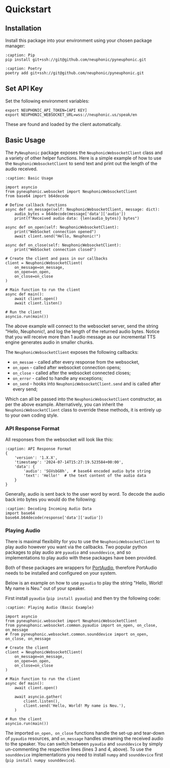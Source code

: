 # Quickstart

## Installation
Install this package into your environment using your chosen package manager:


```{code-block} bash
:caption: Pip
pip install git+ssh://git@github.com/neuphonic/pyneuphonic.git
```

```{code-block} bash
:caption: Poetry
poetry add git+ssh://git@github.com/neuphonic/pyneuphonic.git
```

## Set API Key
Set the following environment variables:
```{code-block} bash
export NEUPHONIC_API_TOKEN=[API KEY]
export NEUPHONIC_WEBSOCKET_URL=wss://neuphonic.us/speak/en
```

These are found and loaded by the client automatically.

## Basic Usage
The `PyNeuphonic` package exposes the `NeuphonicWebsocketClient` class and a variety of other helper functions.
Here is a simple example of how to use the `NeuphonicWebsocketClient` to send text and print out the length of the
audio received.

```{code-block} python
:caption: Basic Usage

import asyncio
from pyneuphonic.websocket import NeuphonicWebsocketClient
from base64 import b64decode

# Define callback functions
async def on_message(self: NeuphonicWebsocketClient, message: dict):
    audio_bytes = b64decode(message['data']['audio'])
    print(f"Received audio data: {len(audio_bytes)} bytes")

async def on_open(self: NeuphonicWebsocketClient):
    print("WebSocket connection opened")
    await client.send("Hello, Neuphonic!")

async def on_close(self: NeuphonicWebsocketClient):
    print("WebSocket connection closed")

# Create the client and pass in our callbacks
client = NeuphonicWebsocketClient(
    on_message=on_message,
    on_open=on_open,
    on_close=on_close
)

# Main function to run the client
async def main():
    await client.open()
    await client.listen()

# Run the client
asyncio.run(main())
```

The above example will connect to the websocket server, send the string "Hello, Neuphonic!, and log the length
of the returned audio bytes.
Notice that you will receive more than 1 audio message as our incremental TTS engine generates audio in smaller chunks.

The `NeuphonicWebsocketClient` exposes the following callbacks:
- `on_messae` - called after every response from the websocket,
- `on_open` -  called after websocket connection opens;
- `on_close` - called after the websocket connected closes;
- `on_error` - called to handle any exceptions;
- `on_send` - hooks into `NeuphonicWebsocketClient.send` and is called after every send;

Which can all be passed into the `NeuphonicWebsocketClient` constructor, as per the above example.
Alternatively, you can inherit the `NeuphonicWebsocketClient` class to override these methods, it is entirely up to your
own coding style.

### API Response Format
All responses from the websocket will look like this:

```{code-block} python
:caption: API Response Format
{
    'version': '1.X.X',
    'timestamp': '2024-07-14T15:27:19.523584+00:00',
    'data': {
        'audio': 'SGVsbG8h',  # base64 encoded audio byte string
        'text': 'Hello!'  # the text content of the audio data
    }
}
```

Generally, audio is sent back to the user word by word.
To decode the audio back into bytes you would do the following:
```{code-block} python
:caption: Decoding Incoming Audio Data
import base64
base64.b64decode(response['data']['audio'])
```

### Playing Audio
There is maximal flexibility for you to use the `NeuphonicWebsocketClient` to play audio however you want via the callbacks.
Two popular python packages to play audio are `pyaudio` and `sounddevice`, and so implementations to play audio with these
packages have been provided.

Both of these packages are wrappers for [PortAudio](https://www.portaudio.com/), therefore PortAudio needs to be installed
and configured on your system.

Below is an example on how to use `pyaudio` to play the string "Hello, World! My name is Neu." out of your speaker.

First install `pyaudio` (`pip install pyaudio`) and then try the following code:
```{code-block} python
:caption: Playing Audio (Basic Example)

import asyncio
from pyneuphonic.websocket import NeuphonicWebsocketClient
from pyneuphonic.websocket.common.pyaudio import on_open, on_close, on_message
# from pyneuphonic.websocket.common.sounddevice import on_open, on_close, on_message

# Create the client
client = NeuphonicWebsocketClient(
    on_message=on_message,
    on_open=on_open,
    on_close=on_close
)

# Main function to run the client
async def main():
    await client.open()

    await asyncio.gather(
        client.listen(),
        client.send('Hello, World! My name is Neu.'),
    )

# Run the client
asyncio.run(main())
```

The imported `on_open, on_close` functions handle the set-up and tear-down of `pyaudio` resources,
and `on_message` handles streaming the received audio to the speaker.
You can switch between `pyaudio` and `sounddevice` by simply un-commenting the respective lines (lines 3 and 4, above).
To use the `sounddevice` implementations you need to install `numpy` and `sounddevice` first (`pip install numpy sounddevice`).

